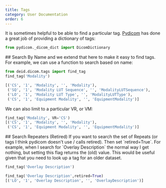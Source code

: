 ```yaml
---
title: Tags
category: User Documentation
order: 6
---
```


It is sometimes helpful to be able to find a particular tag. [Pydicom](https://www.github.com/pydicom/pydicom) 
has done a great job of providing a dictionary of tags:

```python
from pydicom._dicom_dict import DicomDictionary
```

<a id="search-by-name">
## Search By Name
and we extend that here to make it easy to find tags. For example, 
we can use a function to search based on name:

```python
from deid.dicom.tags import find_tag
find_tag('Modality')

[('CS', '1', 'Modality', '', 'Modality'),
 ('SQ', '1', 'Modality LUT Sequence', '', 'ModalityLUTSequence'),
 ('LO', '1', 'Modality LUT Type', '', 'ModalityLUTType'),
 ('CS', '1', 'Equipment Modality', '', 'EquipmentModality')]
```

We can also limit to a particular VR, or VM:

```python
find_tag('Modality', VR='CS')
[('CS', '1', 'Modality', '', 'Modality'),
 ('CS', '1', 'Equipment Modality', '', 'EquipmentModality')]
```

<a id="search-repeaters">
## Search Repeaters (Retired)
If you want to search the set of Repeats (or tags I think pydicom doesn't use / calls retired). 
Then set `retired=True`. For example, when I search for `Overlay Description` the normal 
way I get nothing, but setting this flag returns the (old) value. This would be useful 
given that you need to look up a tag for an older dataset.

```python
find_tag('Overlay Description')

find_tag('Overlay Description',retired=True)
[('LO', '1', 'Overlay Description', '', 'OverlayDescription')]
```
